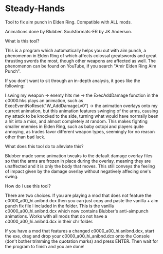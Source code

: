 # Steady-Hands
Tool to fix aim punch in Elden Ring. Compatible with ALL mods.

Animations done by Blubber.
Soulsformats-ER by JK Anderson.

What is this tool?

This is a program which automatically helps you out with aim punch, a phenomenon in Elden Ring of which affects colossal greatswords and great thrusting swords the most, though other weapons are affected as well. The phenomenon can be found on YouTube, if you search "Amir Elden Ring Aim Punch". 

If you don't want to sit through an in-depth analysis, it goes like the following:

I swing my weapon -> enemy hits me -> the ExecAddDamage function in the c0000.hks plays an animation, such as ExecEventNoReset("W_AddDamageLv0") -> the animation overlays onto my current animation, but this animation features swinging of the arms, causing my attack to be knocked to the side, turning what would have normally been a hit into a miss, and almost completely at random. This makes fighting smaller enemies in Elden Ring, such as baby octopi and players quite annoying, as trades favor different weapon types, seemingly for no reason other than bad luck.



What does this tool do to alleviate this?

Blubber made some animation tweaks to the default damage overlay files so that the arms are frozen in place during the overlay, meaning they are unaffected and it is only the body that moves. This still conveys the feeling of impact given by the damage overlay without negatively affecing one's swing.



How do I use this tool?

There are two choices. If you are playing a mod that does not feature the c0000_a00_hi.anibnd.dcx then you can just copy and paste the vanilla + aim punch fix file I included in the folder. This is the vanilla c0000_a00_hi.anibnd.dcx which now contains Blubber's anti-aimpunch animations. Works with all mods that do not have a c0000_a00_hi.anibnd.dcx in their chr folder.

If you have a mod that features a changed c0000_a00_hi.anibnd.dcx, start the exe, drag and drop your c0000_a00_hi_anibnd.dcx onto the Console (don't bother trimming the quotation marks) and press ENTER. Then wait for the program to finish and you are done!
